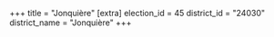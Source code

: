 +++
title = "Jonquière"
[extra]
election_id = 45
district_id = "24030"
district_name = "Jonquière"
+++
